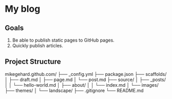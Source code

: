 # My blog

## Goals
1. Be able to publish static pages to GitHub pages.
2. Quickly publish articles.

## Project Structure
mikegehard.github.com/
├── _config.yml
├── package.json
├── scaffolds/
│   ├── draft.md
│   ├── page.md
│   └── post.md
├── source/
│   ├── _posts/
│   │   └── hello-world.md
│   ├── about/
│   │   └── index.md
│   └── images/
├── themes/
│   └── landscape/
├── .gitignore
└── README.md
